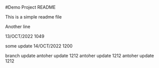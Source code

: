 #Demo Project README

This is a simple readme file

Another line

13/OCT/2022 1049

some update 14/OCT/2022 1200


branch update
antoher update 1212
antoher update 1212
antoher update 1212